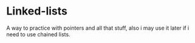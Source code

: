 # Linked-lists
A way to practice with pointers and all that stuff, also i may use it later if i need to use chained lists.

